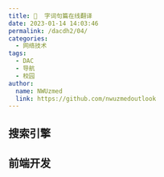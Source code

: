 ```yaml
---
title: 📘  字词句篇在线翻译
date: 2023-01-14 14:03:46
permalink: /dacdh2/04/
categories: 
  - 网络技术
tags: 
  - DAC
  - 导航
  - 校园
author: 
  name: NWUzmed
  link: https://github.com/nwuzmedoutlook
---
```


## 搜索引擎

<ClientOnly>
  <Card :cardData="cardData0" :cardListSize=4 carTitlColor="#000" carHoverColor="#000" />
</ClientOnly>

## 前端开发

<ClientOnly>
  <Card :cardData="cardData1" :cardListSize=4 carTitlColor="#000" carHoverColor="#000" />
</ClientOnly>

<script>
export default {
  data() {
    return {
      cardData0: [
        {
          id: "0",
          cardSrc: "http://www.baidu.com/",
          cardName: "百度",
          cardContent:
            "百度——全球最大的中文搜索引擎及最大的中文网站，全球领先的人工智能公司",
        },
{cardSrc: "https://www.deepl.com/translator", cardImgSrc: "https://api.xinac.net/icon/?url=https://www.deepl.com/translator", cardName: "Deepl翻译", cardContent: "训练人工智能来理解和翻译文本",},
{cardSrc: "https://fanyi.baidu.com/", cardImgSrc: "https://api.xinac.net/icon/?url=https://fanyi.baidu.com/", cardName: "百度翻译", cardContent: "200种语言互译、沟通全世界！",},
{cardSrc: "https://translate.google.cn/", cardImgSrc: "https://api.xinac.net/icon/?url=https://translate.google.cn/", cardName: "Google翻译", cardContent: "提供简体中文和另外 100 多种语言之间的互译功能",},
{cardSrc: "https://fanyi.qq.com/", cardImgSrc: "https://api.xinac.net/icon/?url=https://fanyi.qq.com/", cardName: "腾讯翻译", cardContent: "全新人工智能翻译， 句子、文章、论文、资料翻译首选",},
{cardSrc: "https://github.com/ryanker/dream_translate", cardImgSrc: "https://api.xinac.net/icon/?url=https://github.com/ryanker/dream_translate", cardName: "梦想划词翻译", cardContent: "浏览器扩展程序：聚合数十款在线词典和在线翻译。",},
{cardSrc: "https://saladict.crimx.com/", cardImgSrc: "https://api.xinac.net/icon/?url=https://saladict.crimx.com/", cardName: "Saladict沙拉查词", cardContent: "聚合词典专业划词翻译",},
{cardSrc: "http://www.bcwxfy.com/", cardImgSrc: "https://api.xinac.net/icon/?url=http://www.bcwxfy.com/", cardName: "百川文献翻译", cardContent: "免费文献翻译软件，SCI文献翻译",},
{cardSrc: "http://www.iciba.com/", cardImgSrc: "https://api.xinac.net/icon/?url=http://www.iciba.com/", cardName: "金山词霸", cardContent: "支持中、英、日、西班牙、韩、德、法语等177种语言互译",},
{cardSrc: "https://translate.alibaba.com/", cardImgSrc: "https://api.xinac.net/icon/?url=https://translate.alibaba.com/", cardName: "阿里翻译", cardContent: "多领域多语种在线翻译",},
{cardSrc: "http://www.zhiyunwenxian.cn/", cardImgSrc: "https://api.xinac.net/icon/?url=http://www.zhiyunwenxian.cn/", cardName: "知云文献翻译", cardContent: "最好用的文献翻译软件",},
{cardSrc: "https://cn.bing.com/translator/", cardImgSrc: "https://api.xinac.net/icon/?url=https://cn.bing.com/translator/", cardName: "微软必应", cardContent: "在英语和 70 多种语言之间快速翻译单词、短语和网页。",},
{cardSrc: "http://fanyi.youdao.com/", cardImgSrc: "https://api.xinac.net/icon/?url=http://fanyi.youdao.com/", cardName: "有道翻译", cardContent: "免费、及时的多语种在线翻译",},
{cardSrc: "https://translate.volcengine.cn/translate", cardImgSrc: "https://api.xinac.net/icon/?url=https://translate.volcengine.cn/translate", cardName: "火山翻译", cardContent: "让翻译更简单",},
{cardSrc: "http://fanyigou.cn/trans/totran/tranText.html", cardImgSrc: "https://api.xinac.net/icon/?url=http://fanyigou.cn/trans/totran/tranText.html", cardName: "翻译狗", cardContent: "媲美人工翻译的文档翻译平台",},
{cardSrc: "http://yingyu.zaixian-fanyi.com/", cardImgSrc: "https://api.xinac.net/icon/?url=http://yingyu.zaixian-fanyi.com/", cardName: "青云翻译", cardContent: "同时输出5种翻译结果",},
{cardSrc: "https://fanyi.caiyunapp.com/#/", cardImgSrc: "https://api.xinac.net/icon/?url=https://fanyi.caiyunapp.com/#/", cardName: "彩云小译", cardContent: "开拓你的世界",},
{cardSrc: "https://dict.cnki.net/index#", cardImgSrc: "https://api.xinac.net/icon/?url=https://dict.cnki.net/index#", cardName: "CNKI翻译助手", cardContent: "中国知网旗下的免费翻译助手",},
{cardSrc: "https://dict.eudic.net/", cardImgSrc: "https://api.xinac.net/icon/?url=https://dict.eudic.net/", cardName: "欧路词典", cardContent: "集词典、听力和翻译于一体的教育使用工具",},
{cardSrc: "https://fanyi.sogou.com/text?fr=common_index_nav_pc_result&amp;keyword=%E7%A7%91%E6%8A%80&amp;p=40351212", cardImgSrc: "https://api.xinac.net/icon/?url=https://fanyi.sogou.com/text?fr=common_index_nav_pc_result&amp;keyword=%E7%A7%91%E6%8A%80&amp;p=40351212", cardName: "搜狗翻译", cardContent: "你的贴身智能翻译专家",},
{cardSrc: "https://dict.hjenglish.com/app/trans", cardImgSrc: "https://api.xinac.net/icon/?url=https://dict.hjenglish.com/app/trans", cardName: "沪江小D", cardContent: "多语种在线翻译",},
{cardSrc: "http://baidu.ifanyi.com.cn/", cardImgSrc: "https://api.xinac.net/icon/?url=http://baidu.ifanyi.com.cn/", cardName: "翻译在线", cardContent: "百度、谷歌、有道等",},
{cardSrc: "https://copytranslator.github.io/", cardImgSrc: "https://api.xinac.net/icon/?url=https://copytranslator.github.io/", cardName: "CopyTranslator", cardContent: "复制即翻译的外文辅助阅读翻译解决方案",},
{cardSrc: "http://www.scitranslate.com/", cardImgSrc: "https://api.xinac.net/icon/?url=http://www.scitranslate.com/", cardName: "SCITranslate", cardContent: "最好用的文献翻译神器",},
{cardSrc: "https://Twww.onlinedoctranslator.com/zh-CN/", cardImgSrc: "https://api.xinac.net/icon/?url=https://Twww.onlinedoctranslator.com/zh-CN/", cardName: "DocTranslator", cardContent: "免费的在线文档翻译器——保留原文档的排版（Word、PDF、Excel、Powerpoint、OpenOffice、文本）",},
{cardSrc: "http://www.lingoes.cn/index.html", cardImgSrc: "https://api.xinac.net/icon/?url=http://www.lingoes.cn/index.html", cardName: "灵格斯词霸", cardContent: "Lingoes Translator 免费的词典与文本翻译软件",},
{cardSrc: "http://o-oo.net.cn/", cardImgSrc: "https://api.xinac.net/icon/?url=http://o-oo.net.cn/", cardName: "小楠日语", cardContent: "日语在线翻译,在线日语工具集",},
{cardSrc: "https://fanyi.atman360.com/text", cardImgSrc: "https://api.xinac.net/icon/?url=https://fanyi.atman360.com/text", cardName: "Atman Cloud Translation", cardContent: "爱特曼自主研发的医学机器翻译引擎基于亿级生物医学语料训练而成",},
{cardSrc: "https://dict.zhuaniao.com/", cardImgSrc: "https://api.xinac.net/icon/?url=https://dict.zhuaniao.com/", cardName: "抓鸟", cardContent: "英语在线词典，英汉汉英在线翻译，英语例句、发音、视频",},
{cardSrc: "https://www.diffen.com/", cardImgSrc: "https://api.xinac.net/icon/?url=https://www.diffen.com/", cardName: "Diffen", cardContent: "Compare Anything. Diffen. Discern. Decide.",},
{cardSrc: "http://www.onedict.com/", cardImgSrc: "https://api.xinac.net/icon/?url=http://www.onedict.com/", cardName: "一本词典.OneDict.", cardContent: "在海量科技材料、专利信息、学术论文数据中查到所需的翻译",},
{cardSrc: "http://fanyi.dict.cn/", cardImgSrc: "https://api.xinac.net/icon/?url=http://fanyi.dict.cn/", cardName: "海词翻译", cardContent: "英文翻译_在线翻译_汉译英_英译汉_fanyi_英文在线翻译",},
{cardSrc: "https://translator.dango.cloud/", cardImgSrc: "https://api.xinac.net/icon/?url=https://translator.dango.cloud/", cardName: "团子翻译器", cardContent: "一款集成ocr与翻译功能的屏幕识别软件",},

      ],
      
      cardData1: [
        {
          id: "1",
          cardSrc: "https://cn.vuejs.org/",
          cardImgSrc:
            "https://cdn.staticaly.com/gh/Kele-Bingtang/static@master/img/tools/20220105001047.png",
          cardName: "Vue",
          cardContent: "渐进式 JavaScript 框架",
        },
        {cardSrc: "https://element.eleme.cn/#/zh-CN/", cardImgSrc: "https://cdn.staticaly.com/gh/Kele-Bingtang/static@master/img/tools/20220105001602.png", cardName: "Element-UI", cardContent: "Element，一套为开发者、设计师和产品经理准备的基于 Vue 的桌面端组件库",},
        {cardSrc: "https://www.baidu.com/", cardImgSrc: "https://api.xinac.net/icon/?url=https://www.baidu.com", cardName: "百度", cardContent: "全球最大的中文搜索引擎",},
      ],
    };
  },
};
</script>
